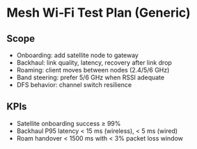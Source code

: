 # Mesh Wi‑Fi Test Plan (Generic)

## Scope
- Onboarding: add satellite node to gateway
- Backhaul: link quality, latency, recovery after link drop
- Roaming: client moves between nodes (2.4/5/6 GHz)
- Band steering: prefer 5/6 GHz when RSSI adequate
- DFS behavior: channel switch resilience

## KPIs
- Satellite onboarding success ≥ 99%
- Backhaul P95 latency < 15 ms (wireless), < 5 ms (wired)
- Roam handover < 1500 ms with < 3% packet loss window
